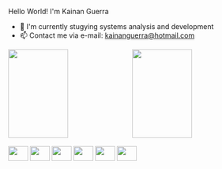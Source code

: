    Hello World! I'm Kainan Guerra

- 💾 I'm currently stugying systems analysis and development
- 📫 Contact me via e-mail: kainanguerra@hotmail.com

<div width="100%" display="flex" justify-content="space-between">
  <a href="https://github.com/KainanGuerra"></a>
  
  <img width="49%" height="180em" align="center" src="https://github-readme-stats.vercel.app/api?username=kainanguerra&theme=dark&layout=compact&show_icons=true"/>
  <img width="49%" height="180em" align="center" src="https://github-readme-stats.vercel.app/api/top-langs/?username=kainanguerra&theme=dark&show_icons=true&layout=compact"/>
</div>
<br>
<div style="display:inline-block">
    <link rel="stylesheet" href="https://cdn.jsdelivr.net/gh/devicons/devicon@v2.15.1/devicon.min.css">
    <img align="center" width="40" height="30" src="https://cdn.jsdelivr.net/gh/devicons/devicon/icons/html5/html5-original.svg" />
    <link rel="stylesheet" href="https://cdn.jsdelivr.net/gh/devicons/devicon@v2.15.1/devicon.min.css">    
    <img align="center" width="40" height="30" src="https://cdn.jsdelivr.net/gh/devicons/devicon/icons/css3/css3-original.svg" />
    <link rel="stylesheet" href="https://cdn.jsdelivr.net/gh/devicons/devicon@v2.15.1/devicon.min.css">         
    <img align="center" width="40" height="30" src="https://cdn.jsdelivr.net/gh/devicons/devicon/icons/javascript/javascript-original.svg" />
    <link rel="stylesheet" href="https://cdn.jsdelivr.net/gh/devicons/devicon@v2.15.1/devicon.min.css">        
      <img align="center" width="40" height="30" src="https://cdn.jsdelivr.net/gh/devicons/devicon/icons/java/java-original.svg" />       
      <link rel="stylesheet" href="https://cdn.jsdelivr.net/gh/devicons/devicon@v2.15.1/devicon.min.css">   
    <img align="center" width="40" height="30"  src="https://cdn.jsdelivr.net/gh/devicons/devicon/icons/python/python-original.svg" />
        <link rel="stylesheet" href="https://cdn.jsdelivr.net/gh/devicons/devicon@v2.15.1/devicon.min.css">      
    <img align="center" width="40" height="30" src="https://cdn.jsdelivr.net/gh/devicons/devicon/icons/nodejs/nodejs-original.svg" />
</div>          
